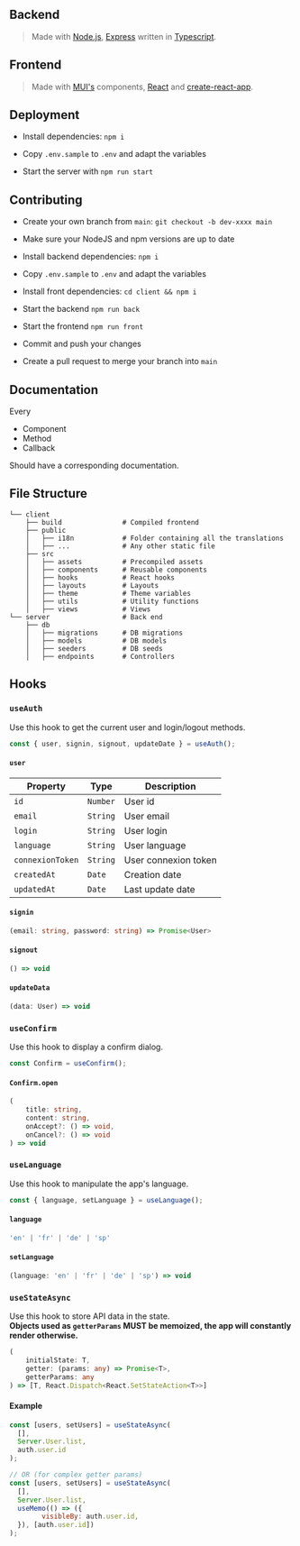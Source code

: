 ## Backend

> Made with [Node.js](https://nodejs.org/en/), [Express](https://expressjs.com/) written in [Typescript](https://www.typescriptlang.org/).

## Frontend

> Made with [MUI's](https://mui.com/) components, [React](https://reactjs.org/) and [create-react-app](https://facebook.github.io/create-react-app/).

## Deployment

- Install dependencies: `npm i`

- Copy `.env.sample` to `.env` and adapt the variables

- Start the server with `npm run start`

## Contributing

- Create your own branch from `main`: `git checkout -b dev-xxxx main`

- Make sure your NodeJS and npm versions are up to date

- Install backend dependencies: `npm i`

- Copy `.env.sample` to `.env` and adapt the variables

- Install front dependencies: `cd client && npm i`

- Start the backend `npm run back`

- Start the frontend `npm run front`

- Commit and push your changes

- Create a pull request to merge your branch into `main`

## Documentation

Every

- Component
- Method
- Callback

Should have a corresponding documentation.


## File Structure

```
└── client
	├── build    			# Compiled frontend
	├── public
	│	├── i18n			# Folder containing all the translations
	│	├── ...      		# Any other static file
	├── src
	│	├── assets  		# Precompiled assets
	│	├── components 		# Reusable components
	│	├── hooks     		# React hooks
	│	├── layouts    		# Layouts
	│	├── theme     		# Theme variables
	│	├── utils       	# Utility functions
	│	├── views       	# Views
└── server 					# Back end
	├── db	
	│	├── migrations  	# DB migrations
	│	├── models 			# DB models
	│	├── seeders 		# DB seeds
	│	├── endpoints 		# Controllers
```

## Hooks

### `useAuth`

Use this hook to get the current user and login/logout methods.
```js
const { user, signin, signout, updateDate } = useAuth();
```

#### `user`

| Property | Type | Description |
| --- | --- | --- |
| `id` | `Number` | User id |
| `email` | `String` | User email |
| `login` | `String` | User login |
| `language` | `String` | User language |
| `connexionToken` | `String` | User connexion token |
| `createdAt` | `Date` | Creation date |
| `updatedAt` | `Date` | Last update date |

#### `signin`

```ts
(email: string, password: string) => Promise<User>
```

#### `signout`

```ts
() => void
```

#### `updateData`

```ts
(data: User) => void
```

### `useConfirm`

Use this hook to display a confirm dialog.
```ts
const Confirm = useConfirm();
```

#### `Confirm.open`

```ts
(
	title: string,
	content: string,
	onAccept?: () => void,
	onCancel?: () => void
) => void
```

### `useLanguage`

Use this hook to manipulate the app's language.
```ts
const { language, setLanguage } = useLanguage();
```

#### `language`

```ts
'en' | 'fr' | 'de' | 'sp'
```

#### `setLanguage`

```ts
(language: 'en' | 'fr' | 'de' | 'sp') => void
```

### `useStateAsync`

Use this hook to store API data in the state.  
**Objects used as `getterParams` MUST be memoized, the app will constantly render otherwise.**
```ts
(
	initialState: T,
	getter: (params: any) => Promise<T>,
	getterParams: any
) => [T, React.Dispatch<React.SetStateAction<T>>]
```

#### Example

```js
const [users, setUsers] = useStateAsync(
  [],
  Server.User.list,
  auth.user.id
);

// OR (for complex getter params)
const [users, setUsers] = useStateAsync(
  [],
  Server.User.list,
  useMemo(() => ({
		visibleBy: auth.user.id,
  }), [auth.user.id])
);
```